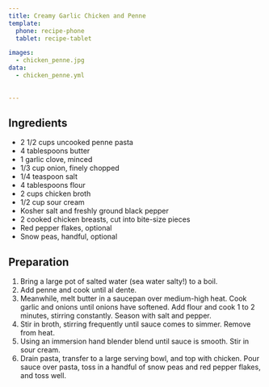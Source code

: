 ```yaml
---
title: Creamy Garlic Chicken and Penne
template:
  phone: recipe-phone
  tablet: recipe-tablet

images:
  - chicken_penne.jpg
data:
  - chicken_penne.yml
  
  
---
```


## Ingredients

- 2 1/2 cups uncooked penne pasta
- 4 tablespoons butter
- 1 garlic clove, minced
- 1/3 cup onion, finely chopped
- 1/4 teaspoon salt
- 4 tablespoons flour
- 2 cups chicken broth
- 1/2 cup sour cream
- Kosher salt and freshly ground black pepper
- 2 cooked chicken breasts, cut into bite-size pieces
- Red pepper flakes, optional
- Snow peas, handful, optional

## Preparation

1. Bring a large pot of salted water (sea water salty!) to a boil.
2. Add penne and cook until al dente.
3. Meanwhile, melt butter in a saucepan over medium-high heat. Cook garlic and onions until onions have softened. Add flour and cook 1 to 2 minutes, stirring constantly. Season with salt and pepper.
4. Stir in broth, stirring frequently until sauce comes to simmer. Remove from heat.
5. Using an immersion hand blender blend until sauce is smooth. Stir in sour cream.
6. Drain pasta, transfer to a large serving bowl, and top with chicken. Pour sauce over pasta, toss in a handful of snow peas and red pepper flakes, and toss well.

